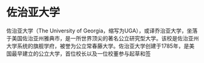 # 佐治亚大学

佐治亚大学（The University of Georgia，缩写为UGA），或译乔治亚大学，坐落于美国佐治亚州雅典市，是一所世界顶尖的著名公立研究型大学。该校是佐治亚州大学系统的旗舰学府，被誉为公立常春藤大学。佐治亚大学创建于1785年，是美国最早建立的公立大学，首位校长以及一位校董参与起草和签
